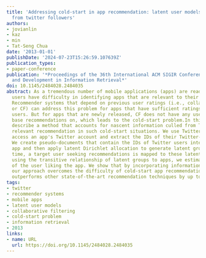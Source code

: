 ```yaml
---
title: 'Addressing cold-start in app recommendation: latent user models constructed
  from twitter followers'
authors:
- jovianlin
- kaz
- min
- Tat-Seng Chua
date: '2013-01-01'
publishDate: '2024-07-23T15:26:59.107639Z'
publication_types:
- paper-conference
publication: '*Proceedings of the 36th International ACM SIGIR Conference on Research
  and Development in Information Retrieval*'
doi: 10.1145/2484028.2484035
abstract: As a tremendous number of mobile applications (apps) are readily available,
  users have difficulty in identifying apps that are relevant to their interests.
  Recommender systems that depend on previous user ratings (i.e., collaborative filtering,
  or CF) can address this problem for apps that have sufficient ratings from past
  users. But for apps that are newly released, CF does not have any user ratings to
  base recommendations on, which leads to the cold-start problem.In this paper, we
  describe a method that accounts for nascent information culled from Twitter to provide
  relevant recommendation in such cold-start situations. We use Twitter handles to
  access an app's Twitter account and extract the IDs of their Twitter-followers.
  We create pseudo-documents that contain the IDs of Twitter users interested in an
  app and then apply latent Dirichlet allocation to generate latent groups. At test
  time, a target user seeking recommendations is mapped to these latent groups. By
  using the transitive relationship of latent groups to apps, we estimate the probability
  of the user liking the app. We show that by incorporating information from Twitter,
  our approach overcomes the difficulty of cold-start app recommendation and significantly
  outperforms other state-of-the-art recommendation techniques by up to 33%.
tags:
- twitter
- recommender systems
- mobile apps
- latent user models
- collaborative filtering
- cold-start problem
- information retrieval
- 2013
links:
- name: URL
  url: https://doi.org/10.1145/2484028.2484035
---
```

